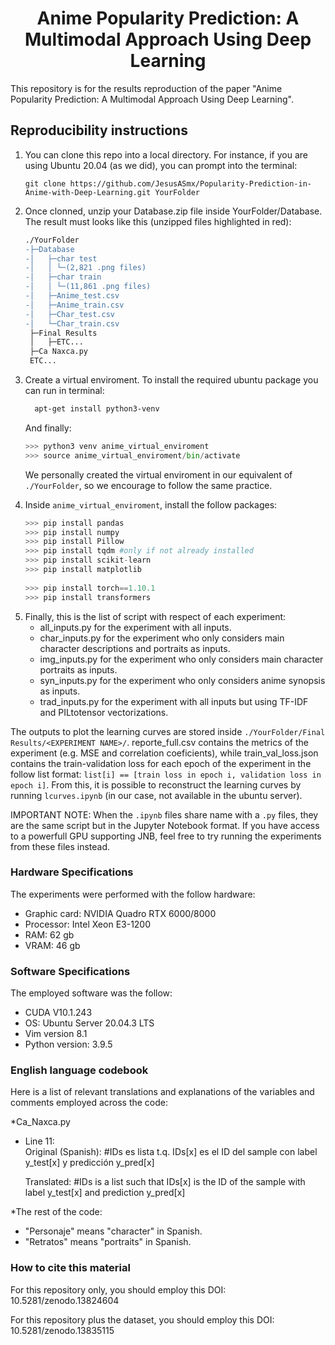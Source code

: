 # <center> Anime Popularity Prediction: A Multimodal Approach Using Deep Learning </center>

This repository is for the results reproduction of the paper "Anime Popularity Prediction: A Multimodal Approach Using Deep Learning".


## Reproducibility instructions

<ol>
  <li>
    You can clone this repo into a local directory. For instance, if you are using Ubuntu 20.04 (as we did), you can prompt into the terminal:
    
```
git clone https://github.com/JesusASmx/Popularity-Prediction-in-Anime-with-Deep-Learning.git YourFolder
```
  </li>
  <li>
    Once clonned, unzip your Database.zip file inside YourFolder/Database. The result must looks like this (unzipped files highlighted in red):

```diff
./YourFolder
-├─Database
-│   ├─char test
-│   │ └─(2,821 .png files)
-│   ├─char train
-│   │ └─(11,861 .png files)
-│   ├─Anime_test.csv
-│   ├─Anime_train.csv
-│   ├─Char_test.csv
-│   └─Char_train.csv
 ├─Final Results
 │   ├─ETC...
 ├─Ca Naxca.py
 ETC...
```
  </li>
  <li>
    Create a virtual enviroment. To install the required ubuntu package you can run in terminal:

```bash
  apt-get install python3-venv
```

And finally:

```python
>>> python3 venv anime_virtual_enviroment
>>> source anime_virtual_enviroment/bin/activate
```

We personally created the virtual enviroment in our equivalent of ```./YourFolder```, so we encourage to follow the same practice.
  </li>
  <li>

Inside ```anime_virtual_enviroment```, install the follow packages:
    
```python
>>> pip install pandas 
>>> pip install numpy 
>>> pip install Pillow
>>> pip install tqdm #only if not already installed
>>> pip install scikit-learn
>>> pip install matplotlib
    
>>> pip install torch==1.10.1
>>> pip install transformers
```
  </li>
  <li>
    Finally, this is the list of script with respect of each experiment:
    <ul>
      <li>all_inputs.py for the experiment with all inputs. </li>
      <li>char_inputs.py for the experiment who only considers main character descriptions and portraits as inputs.</li>
      <li>img_inputs.py for the experiment who only considers main character portraits as inputs.</li>
      <li>syn_inputs.py for the experiment who only considers anime synopsis as inputs.</li>
      <li>trad_inputs.py for the experiment with all inputs but using TF-IDF and PILtotensor vectorizations.</li>
    </ul>
  </li>
</ol>

The outputs to plot the learning curves are stored inside ```./YourFolder/Final Results/<EXPERIMENT NAME>/```. reporte_full.csv contains the metrics of the experiment (e.g. MSE and correlation coeficients), while train_val_loss.json contains the train-validation loss for each epoch of the experiment in the follow list format: ```list[i] == [train loss in epoch i, validation loss in epoch i]```. From this, it is possible to reconstruct the learning curves by running ```lcurves.ipynb``` (in our case, not available in the ubuntu server).


IMPORTANT NOTE: When the ```.ipynb``` files share name with a ```.py``` files, they are the same script but in the Jupyter Notebook format. If you have access to a powerfull GPU supporting JNB, feel free to try running the experiments from these files instead.


### Hardware Specifications

The experiments were performed with the follow hardware:
<ul>
    <li>Graphic card: NVIDIA Quadro RTX 6000/8000</li>
    <li>Processor: Intel Xeon E3-1200</li>
    <li>RAM: 62 gb</li>
    <li>VRAM: 46 gb</li>
</ul>


### Software Specifications

The employed software was the follow:
<ul>
    <li>CUDA  V10.1.243</li>
    <li>OS: Ubuntu Server 20.04.3 LTS</li>
    <li>Vim version 8.1</li>
    <li>Python version: 3.9.5</li>
</ul>

### English language codebook

Here is a list of relevant translations and explanations of the variables and comments employed across the code:

*Ca_Naxca.py
<ul>
  <li>Line 11:</li>
  Original (Spanish): #IDs es lista t.q. IDs[x] es el ID del sample con label y_test[x] y predicción y_pred[x]
  
  Translated: #IDs is a list such that IDs[x] is the ID of the sample with label y_test[x] and prediction y_pred[x]  
</ul>

*The rest of the code:
<ul>
  <li>"Personaje" means "character" in Spanish.</li>
  <li>"Retratos" means "portraits" in Spanish.</li>
</ul>

### How to cite this material

For this repository only, you should employ this DOI: 10.5281/zenodo.13824604

For this repository plus the dataset, you should employ this DOI: 10.5281/zenodo.13835115
